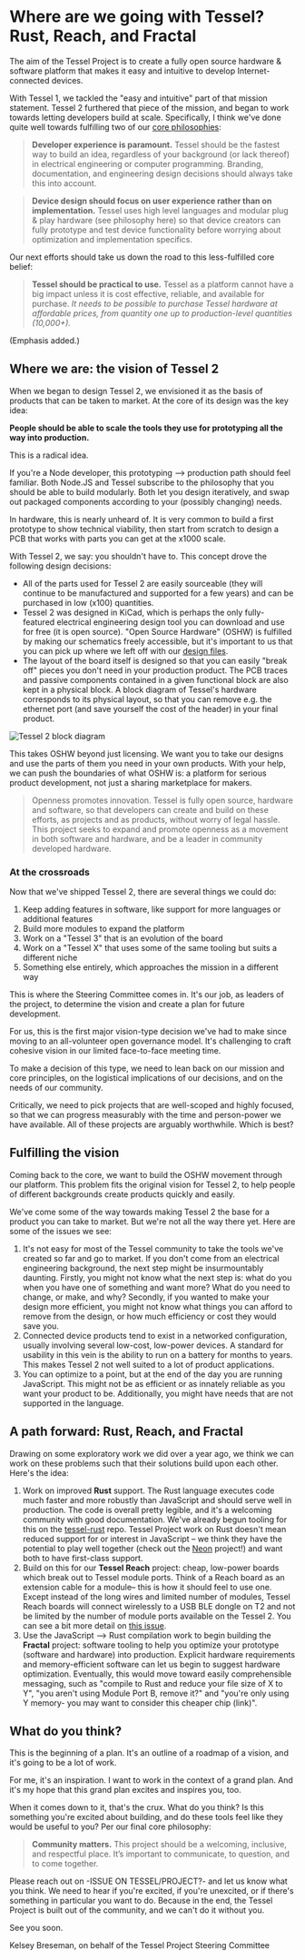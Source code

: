 # Where are we going with Tessel? Rust, Reach, and Fractal

The aim of the Tessel Project is to create a fully open source hardware & software platform that makes it easy and intuitive to develop Internet-connected devices.

With Tessel 1, we tackled the "easy and intuitive" part of that mission statement. Tessel 2 furthered that piece of the mission, and began to work towards letting developers build at scale. Specifically, I think we've done quite well towards fulfilling two of our [core philosophies](https://github.com/tessel/project/blob/master/MISSION.md):

> **Developer experience is paramount.** Tessel should be the fastest way to build an idea, regardless of your background (or lack thereof) in electrical engineering or computer programming. Branding, documentation, and engineering design decisions should always take this into account.

> **Device design should focus on user experience rather than on implementation.** Tessel uses high level languages and modular plug & play hardware (see philosophy here) so that device creators can fully prototype and test device functionality before worrying about optimization and implementation specifics.

Our next efforts should take us down the road to this less-fulfilled core belief:

> **Tessel should be practical to use.** Tessel as a platform cannot have a big impact unless it is cost effective, reliable, and available for purchase. *It needs to be possible to purchase Tessel hardware at affordable prices, from quantity one up to production-level quantities (10,000+).*

(Emphasis added.)

## Where we are: the vision of Tessel 2

When we began to design Tessel 2, we envisioned it as the basis of products that can be taken to market. At the core of its design was the key idea:

**People should be able to scale the tools they use for prototyping all the way into production.**

This is a radical idea.

If you're a Node developer, this prototyping --> production path should feel familiar. Both Node.JS and Tessel subscribe to the philosophy that you should be able to build modularly. Both let you design iteratively, and swap out packaged components according to your (possibly changing) needs.

In hardware, this is nearly unheard of. It is very common to build a first prototype to show technical viability, then start from scratch to design a PCB that works with parts you can get at the x1000 scale.

With Tessel 2, we say: you shouldn't have to. This concept drove the following design decisions:

* All of the parts used for Tessel 2 are easily sourceable (they will continue to be manufactured and supported for a few years) and can be purchased in low (x100) quantities.
* Tessel 2 was designed in KiCad, which is perhaps the only fully-featured electrical engineering design tool you can download and use for free (it is open source). "Open Source Hardware" (OSHW) is fulfilled by making our schematics freely accessible, but it's important to us that you can pick up where we left off with our [design files](https://github.com/tessel/t2-hardware).
* The layout of the board itself is designed so that you can easily "break off" pieces you don't need in your production product. The PCB traces and passive components contained in a given functional block are also kept in a physical block. A block diagram of Tessel's hardware corresponds to its physical layout, so that you can remove e.g. the ethernet port (and save yourself the cost of the header) in your final product.

![Tessel 2 block diagram](http://softdroid.net/sites/default/files/resize/remote/eb0193ce7bae91d87724d28642c83ab7-500x458.png)

This takes OSHW beyond just licensing. We want you to take our designs and use the parts of them you need in your own products. With your help, we can push the boundaries of what OSHW is: a platform for serious product development, not just a sharing marketplace for makers.

> Openness promotes innovation. Tessel is fully open source, hardware and software, so that developers can create and build on these efforts, as projects and as products, without worry of legal hassle. This project seeks to expand and promote openness as a movement in both software and hardware, and be a leader in community developed hardware.

### At the crossroads

Now that we've shipped Tessel 2, there are several things we could do:

1. Keep adding features in software, like support for more languages or additional features
1. Build more modules to expand the platform
1. Work on a "Tessel 3" that is an evolution of the board
1. Work on a "Tessel X" that uses some of the same tooling but suits a different niche
1. Something else entirely, which approaches the mission in a different way

This is where the Steering Committee comes in. It's our job, as leaders of the project, to determine the vision and create a plan for future development.

For us, this is the first major vision-type decision we've had to make since moving to an all-volunteer open governance model. It's challenging to craft cohesive vision in our limited face-to-face meeting time.

To make a decision of this type, we need to lean back on our mission and core principles, on the logistical implications of our decisions, and on the needs of our community.

Critically, we need to pick projects that are well-scoped and highly focused, so that we can progress measurably with the time and person-power we have available. All of these projects are arguably worthwhile. Which is best?

## Fulfilling the vision

Coming back to the core, we want to build the OSHW movement through our platform. This problem fits the original vision for Tessel 2, to help people of different backgrounds create products quickly and easily.

We've come some of the way towards making Tessel 2 the base for a product you can take to market. But we're not all the way there yet. Here are some of the issues we see:

1. It's not easy for most of the Tessel community to take the tools we've created so far and go to market. If you don't come from an electrical engineering background, the next step might be insurmountably daunting. Firstly, you might not know what the next step is: what do you when you have one of something and want more? What do you need to change, or make, and why? Secondly, if you wanted to make your design more efficient, you might not know what things you can afford to remove from the design, or how much efficiency or cost they would save you.
1. Connected device products tend to exist in a networked configuration, usually involving several low-cost, low-power devices. A standard for usability in this vein is the ability to run on a battery for months to years. This makes Tessel 2 not well suited to a lot of product applications.
1. You can optimize to a point, but at the end of the day you are running JavaScript. This might not be as efficient or as innately reliable as you want your product to be. Additionally, you might have needs that are not supported in the language.

## A path forward: Rust, Reach, and Fractal

Drawing on some exploratory work we did over a year ago, we think we can work on these problems such that their solutions build upon each other. Here's the idea:

1. Work on improved **Rust** support. The Rust language executes code much faster and more robustly than JavaScript and should serve well in production. The code is overall pretty legible, and it's a welcoming community with good documentation. We've already begun tooling for this on the [tessel-rust](//github.com/tessel/tessel-rust) repo. Tessel Project work on Rust doesn't mean reduced support for or interest in JavaScript – we think they have the potential to play well together (check out the [Neon](https://github.com/rustbridge/neon) project!) and want both to have first-class support.
1. Build on this for our **Tessel Reach** project: cheap, low-power boards which break out to Tessel module ports. Think of a Reach board as an extension cable for a module– this is how it should feel to use one. Except instead of the long wires and limited number of modules, Tessel Reach boards will connect wirelessly to a USB BLE dongle on T2 and not be limited by the number of module ports available on the Tessel 2. You can see a bit more detail on [this issue](https://github.com/tessel/project/issues/142).
1. Use the JavaScript --> Rust compilation work to begin building the **Fractal** project: software tooling to help you optimize your prototype (software and hardware) into production. Explicit hardware requirements and memory-efficient software can let us begin to suggest hardware optimization. Eventually, this would move toward easily comprehensible messaging, such as "compile to Rust and reduce your file size of X to Y", "you aren't using Module Port B, remove it?" and "you're only using Y memory- you may want to consider this cheaper chip (link)".

## What do you think?

This is the beginning of a plan. It's an outline of a roadmap of a vision, and it's going to be a lot of work.

For me, it's an inspiration. I want to work in the context of a grand plan. And it's my hope that this grand plan excites and inspires you, too.

When it comes down to it, that's the crux. What do you think? Is this something you're excited about building, and do these tools feel like they would be useful to you? Per our final core philosophy:

> **Community matters.** This project should be a welcoming, inclusive, and respectful place. It’s important to communicate, to question, and to come together.

Please reach out on -ISSUE ON TESSEL/PROJECT?- and let us know what you think. We need to hear if you're excited, if you're unexcited, or if there's something in particular you want to do. Because in the end, the Tessel Project is built out of the community, and we can't do it without you.

See you soon.

Kelsey Breseman, on behalf of the Tessel Project Steering Committee
